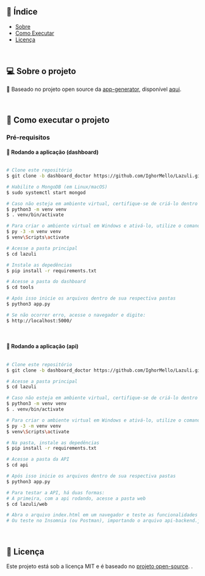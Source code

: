 ## :pushpin: Índice

- [Sobre](#sobre-o-projeto)
- [Como Executar](#executar)
- [Licença](#licenca)

<br>

<a id="sobre-o-projeto"></a>

## 💻 Sobre o projeto

:rocket: Baseado no projeto open source da [app-generator](https://github.com/app-generator), disponível [aqui](https://github.com/app-generator/flask-dashboard-atlantis-dark). 

<br>

<a id="executar"></a>

## 🚀 Como executar o projeto

### Pré-requisitos

#### 🧭 Rodando a aplicação (dashboard) 

```bash

# Clone este repositório
$ git clone -b dashboard_doctor https://github.com/IghorMello/Lazuli.git

# Habilite o MongoDB (em Linux/macOS)
$ sudo systemctl start mongod

# Caso não esteja em ambiente virtual, certifique-se de criá-lo dentro da pasta (em Linux/macOS) e ativá-lo
$ python3 -m venv venv
$ . venv/bin/activate

# Para criar o ambiente virtual em Windows e ativá-lo, utilize o comando abaixo
$ py -3 -m venv venv
$ venv\Scripts\activate

# Acesse a pasta principal 
$ cd lazuli

# Instale as depedências
$ pip install -r requirements.txt

# Acesse a pasta do dashboard 
$ cd tools

# Após isso inicie os arquivos dentro de sua respectiva pastas
$ python3 app.py

# Se não ocorrer erro, acesse o navegador e digite:
$ http://localhost:5000/

```

<br>

#### 🧭 Rodando a aplicação (api) 

```bash

# Clone este repositório
$ git clone -b dashboard_doctor https://github.com/IghorMello/Lazuli.git

# Acesse a pasta principal 
$ cd lazuli

# Caso não esteja em ambiente virtual, certifique-se de criá-lo dentro da pasta (em Linux/macOS) e ativá-lo
$ python3 -m venv venv
$ . venv/bin/activate

# Para criar o ambiente virtual em Windows e ativá-lo, utilize o comando abaixo
$ py -3 -m venv venv
$ venv\Scripts\activate

# Na pasta, instale as depedências
$ pip install -r requirements.txt

# Acesse a pasta da API 
$ cd api

# Após isso inicie os arquivos dentro de sua respectiva pastas
$ python3 app.py

# Para testar a API, há duas formas:
# A primeira, com a api rodando, acesse a pasta web
$ cd lazuli/web

# Abra o arquivo index.html em um navegador e teste as funcionalidades
# Ou teste no Insomnia (ou Postman), importando o arquivo api-backend.json e com a api rodando em paralelo

```

<br>

<a id="licenca"></a>

## :memo: Licença

Este projeto está sob a licença MIT e é baseado no [projeto open-source](https://github.com/app-generator/flask-dashboard-atlantis-dark). .